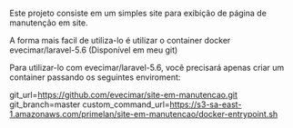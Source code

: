 Este projeto consiste em um simples site para exibição de página de manutenção em site.

A forma mais facil de utiliza-lo é utilizar o container docker evecimar/laravel-5.6 (Disponível em meu git)

Para utilizar-lo com evecimar/laravel-5.6, você precisará apenas criar um container passando os seguintes enviroment:

git_url=https://github.com/evecimar/site-em-manutencao.git
git_branch=master
custom_command_url=https://s3-sa-east-1.amazonaws.com/primelan/site-em-manutencao/docker-entrypoint.sh